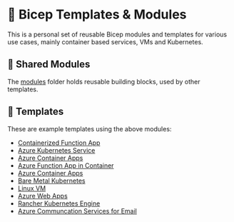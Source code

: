 # 💪 Bicep Templates & Modules

This is a personal set of reusable Bicep modules and templates for various use cases, mainly container based services, VMs and Kubernetes.

## 🧩 Shared Modules

The [modules](./modules) folder holds reusable building blocks, used by other templates.

## 📝 Templates

These are example templates using the above modules:

- [Containerized Function App](./templates/function-app-container)
- [Azure Kubernetes Service](./templates/aks)
- [Azure Container Apps](./templates/container-apps)
- [Azure Function App in Container](./templates/function-app-container)
- [Azure Container Apps](./templates/container-apps)
- [Bare Metal Kubernetes](./templates/k8s-baremetal)
- [Linux VM](./templates/linux-vm)
- [Azure Web Apps](./templates/webapp)
- [Rancher Kubernetes Engine](./templates/rke2)
- [Azure Communcation Services for Email](./templates/acs-email)

